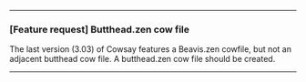 
***

### [Feature request] Butthead.zen cow file

The last version (3.03) of Cowsay features a Beavis.zen cowfile, but not an adjacent butthead cow file. A butthead.zen cow file should be created.

***
